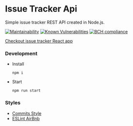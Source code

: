 # Issue Tracker Api
Simple issue tracker REST API created in Node.js.

[![Maintainability](https://api.codeclimate.com/v1/badges/9b2b887a331770e61c6c/maintainability)](https://codeclimate.com/github/marcinxkaminski/issue-tracker-api/maintainability)
[![Known Vulnerabilities](https://snyk.io/test/github/marcinxkaminski/issue-tracker-api/badge.svg?targetFile=package.json)](https://snyk.io/test/github/marcinxkaminski/issue-tracker-api?targetFile=package.json)
[![BCH compliance](https://bettercodehub.com/edge/badge/marcinxkaminski/issue-tracker-api?branch=master)](https://bettercodehub.com/)

[Checkout issue tracker React app](https://github.com/marcinxkaminski/issue-tracker-web)

### Development
* Install
    ```
    npm i
    ```

* Start
    ```
    npm run start
    ```

### Styles
* [Commits Style](https://gitmoji.carloscuesta.me/)
* [ESLint AirBnb](https://github.com/airbnb/javascript/tree/master/packages/eslint-config-airbnb)
